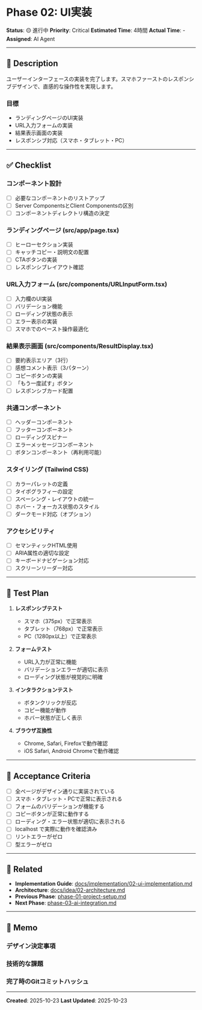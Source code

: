 # Phase 02: UI実装

**Status**: 🟡 進行中
**Priority**: Critical
**Estimated Time**: 4時間
**Actual Time**: -
**Assigned**: AI Agent

---

## 📝 Description

ユーザーインターフェースの実装を完了します。スマホファーストのレスポンシブデザインで、直感的な操作性を実現します。

### 目標
- ランディングページのUI実装
- URL入力フォームの実装
- 結果表示画面の実装
- レスポンシブ対応（スマホ・タブレット・PC）

---

## ✅ Checklist

### コンポーネント設計
- [ ] 必要なコンポーネントのリストアップ
- [ ] Server ComponentsとClient Componentsの区別
- [ ] コンポーネントディレクトリ構造の決定

### ランディングページ (src/app/page.tsx)
- [ ] ヒーローセクション実装
- [ ] キャッチコピー・説明文の配置
- [ ] CTAボタンの実装
- [ ] レスポンシブレイアウト確認

### URL入力フォーム (src/components/URLInputForm.tsx)
- [ ] 入力欄のUI実装
- [ ] バリデーション機能
- [ ] ローディング状態の表示
- [ ] エラー表示の実装
- [ ] スマホでのペースト操作最適化

### 結果表示画面 (src/components/ResultDisplay.tsx)
- [ ] 要約表示エリア（3行）
- [ ] 感想コメント表示（3パターン）
- [ ] コピーボタンの実装
- [ ] 「もう一度試す」ボタン
- [ ] レスポンシブカード配置

### 共通コンポーネント
- [ ] ヘッダーコンポーネント
- [ ] フッターコンポーネント
- [ ] ローディングスピナー
- [ ] エラーメッセージコンポーネント
- [ ] ボタンコンポーネント（再利用可能）

### スタイリング (Tailwind CSS)
- [ ] カラーパレットの定義
- [ ] タイポグラフィーの設定
- [ ] スペーシング・レイアウトの統一
- [ ] ホバー・フォーカス状態のスタイル
- [ ] ダークモード対応（オプション）

### アクセシビリティ
- [ ] セマンティックHTML使用
- [ ] ARIA属性の適切な設定
- [ ] キーボードナビゲーション対応
- [ ] スクリーンリーダー対応

---

## 🧪 Test Plan

1. **レスポンシブテスト**
   - スマホ（375px）で正常表示
   - タブレット（768px）で正常表示
   - PC（1280px以上）で正常表示

2. **フォームテスト**
   - URL入力が正常に機能
   - バリデーションエラーが適切に表示
   - ローディング状態が視覚的に明確

3. **インタラクションテスト**
   - ボタンクリックが反応
   - コピー機能が動作
   - ホバー状態が正しく表示

4. **ブラウザ互換性**
   - Chrome, Safari, Firefoxで動作確認
   - iOS Safari, Android Chromeで動作確認

---

## 📌 Acceptance Criteria

- [ ] 全ページがデザイン通りに実装されている
- [ ] スマホ・タブレット・PCで正常に表示される
- [ ] フォームのバリデーションが機能する
- [ ] コピーボタンが正常に動作する
- [ ] ローディング・エラー状態が適切に表示される
- [ ] localhost で実際に動作を確認済み
- [ ] リントエラーがゼロ
- [ ] 型エラーがゼロ

---

## 📎 Related

- **Implementation Guide**: [docs/implementation/02-ui-implementation.md](../../implementation/02-ui-implementation.md)
- **Architecture**: [docs/idea/02-architecture.md](../../idea/02-architecture.md)
- **Previous Phase**: [phase-01-project-setup.md](./phase-01-project-setup.md)
- **Next Phase**: [phase-03-ai-integration.md](./phase-03-ai-integration.md)

---

## 💭 Memo

### デザイン決定事項
<!-- UIの色、フォント、レイアウトなどの決定事項 -->

### 技術的な課題
<!-- 実装中に遭遇した技術的な課題 -->

### 完了時のGitコミットハッシュ
<!-- 完了時に記録 -->

---

**Created**: 2025-10-23
**Last Updated**: 2025-10-23
